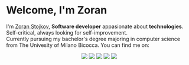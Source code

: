 # Welcome, I'm Zoran

I'm [Zoran Stojkov](https://www.zoranstojkov.it), **Software developer** appasionate about **technologies**. Self-critical, always looking for self-improvement.  
Currently pursuing my bachelor's degree majoring in computer science from The Univesity of Milano Bicocca.
You can find me on:

<div align="center">

[![](https://img.shields.io/badge/-Linkedin-informational?style=for-the-badge&logo=linkedin&logoColor=white&color=2867B2)](https://linkedin.com/in/zoran-stojkov)
[![](https://img.shields.io/badge/-Instagram-informational?style=for-the-badge&logo=instagram&logoColor=white&color=C13584)](https://instagram.com/stojkov_z)
[![](https://img.shields.io/badge/-Twitter-informational?style=for-the-badge&logo=twitter&logoColor=white&color=00aced)](https://twitter.com/_stojkovzoran)
[![](https://img.shields.io/badge/-Telegram-informational?style=for-the-badge&logo=telegram&logoColor=white&color=0088cc)](https://t.me/stojkovz)
[![](https://img.shields.io/badge/-BLOG-informational?style=for-the-badge&logo=hashnode&logoColor=white&color=2962FF)](https://www.zoranstojkov.it)

</div>
